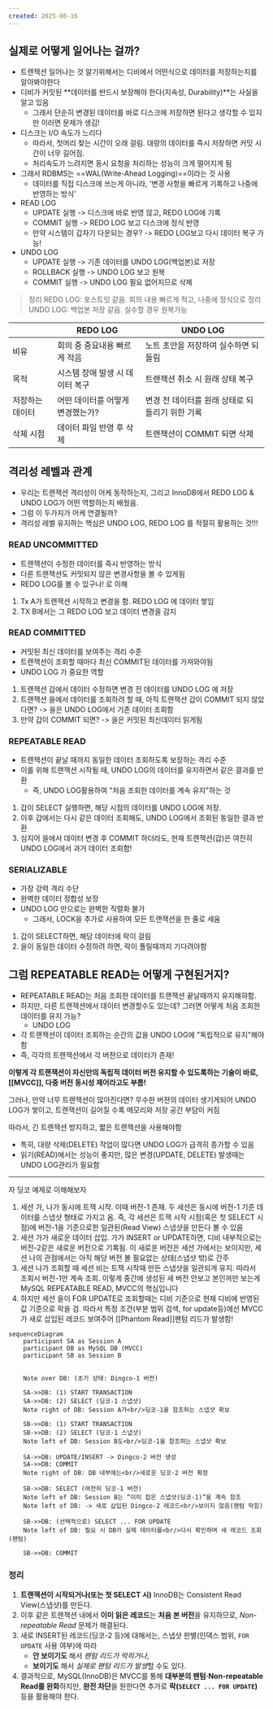 ```yaml
---
created: 2025-06-16
---
```

## 실제로 어떻게 일어나는 걸까?
- 트랜잭션 일어나는 것 알기위해서는 디비에서 어떤식으로 데이터를 저장하는지를 알아봐야한다
- 디비가 커밋된 **데이터를 반드시 보장해야 한다(지속성, Durability)**는 사실을 알고 있음
	- 그래서 단순히 변경된 데이터를 바로 디스크에 저장하면 된다고 생각할 수 있지만 이러면 문제가 생김!
- 디스크는 I/O 속도가 느리다
	- 따라서, 첫머리 찾는 시간이 오래 걸림. 대량의 데이터를 즉시 저장하면 커밋 시간이 너무 길어짐. 
	- 처리속도가 느려지면 동시 요청을 처리하는 성능이 크게 떨어지게 됨
- 그래서 RDBMS는 ==WAL(Write-Ahead Logging)==이라는 것 사용
	- 데이터를 직접 디스크에 쓰는게 아니라, '변경 사항을 빠르게 기록하고 나중에 반영하는 방식'
- READ LOG
	- UPDATE 실행 -> 디스크에 바로 반영 않고, REDO LOG에 기록
	- COMMIT 실행 -> REDO LOG 보고 디스크에 정식 반영
	- 만약 시스템이 갑자기 다운되는 경우? -> REDO LOG보고 다시 데이터 복구 가능!
- UNDO LOG
	- UPDATE 실행 -> 기존 데이터를 UNDO LOG(백업본)로 저장
	- ROLLBACK 실행 -> UNDO LOG 보고 원복
	- COMMIT 실행 -> UNDO LOG 필요 없어지므로 삭제
> 정리
> REDO LOG: 포스트잇 같음. 회의 내용 빠르게 적고, 나중에 정식으로 정리
> UNDO LOG: 백업본 저장 같음. 실수할 경우 원복가능


|          | REDO LOG           | UNDO LOG                    |
| -------- | ------------------ | --------------------------- |
| 비유       | 회의 중 중요내용 빠르게 적음   | 노트 초안을 저장하여 실수하면 되돌림        |
| 목적       | 시스템 장애 발생 시 데이터 복구 | 트랜잭션 취소 시 원래 상태 복구          |
| 저장하는 데이터 | 어떤 데이터를 어떻게 변경했는가? | 변경 전 데이터를 원래 상태로 되돌리기 위한 기록 |
| 삭제 시점    | 데이터 파일 반영 후 삭제     | 트랜잭션이 COMMIT 되면 삭제          |
## 격리성 레벨과 관계
- 우리는 트랜잭션 격리성이 어케 동작하는지, 그리고 InnoDB에서 REDO LOG & UNDO LOG가 어떤 역할하는지 배웠음.
- 그럼 이 두가지가 어케 연결될까?
- 격리성 레벨 유지하는 핵심은 UNDO LOG, REDO LOG 를 적절히 활용하는 것!!!
### READ UNCOMMITTED
- 트랜잭션이 수정한 데이터를 즉시 반영하는 방식
- 다른 트랜잭션도 커밋되지 않은 변경사항을 볼 수 있게됨
- REDO LOG를 볼 수 있구나! 로 이해
1. Tx A가 트랜잭션 시작하고 변경을 함. REDO LOG 에 데이터 쌓임
2. TX B에서는 그 REDO LOG 보고 데이터 변경을 감지

###  READ COMMITTED
- 커밋된 최신 데이터를 보여주는 격리 수준
- 트랜잭션이 조회할 때마다 최신 COMMIT된 데이터를 가져와야됨
- UNDO LOG 가 중요한 역할
1. 트랜잭션 갑에서 데이터 수정하면 변경 전 데이터를 UNDO LOG 에 저장
2. 트랜잭션 을에서 데이터를 조회하려 할 때, 아직 트랜잭션 갑이 COMMIT 되지 않았다면? -> 을은 UNDO LOG에서 기존 데이터 조회함
3. 만약 갑이 COMMIT 되면? -> 을은 커밋된 최신데이터 읽게됨
### REPEATABLE READ
- 트랜잭션이 끝날 때까지 동일한 데이터 조회하도록 보장하는 격리 수준
- 이를 위해 트랜잭션 시작될 때, UNDO LOG의 데이터를 유지하면서 같은 결과를 반환
	- 즉, UNDO LOG활용하여 "처음 조회한 데이터를 계속 유지"하는 것
1. 갑이 SELECT 실행하면, 해당 시점의 데이터를 UNDO LOG에 저장.
2. 이후 갑에서는 다시 같은 데이터 조회해도, UNDO LOG에서 조회된 동일한 결과 반환
3. 심지어 을에서 데이터 변경 후 COMMIT 하더라도, 현재 트랜잭션(갑)은 여전히 UNDO LOG에서 과거 데이터 조회함!
### SERIALIZABLE
- 가장 강력 격리 수단
- 완벽한 데이터 정합성 보장
- UNDO LOG 만으로는 완벽한 직렬화 불가
	- 그래서, LOCK을 추가로 사용하여 모든 트랜잭션을 한 줄로 세움
1. 갑이 SELECT하면, 해당 데이터에 락이 걸림
2. 을이 동일한 데이터 수정하려 하면, 락이 풀릴때까지 기다려야함
## 그럼 REPEATABLE READ는 어떻게 구현된거지?
- REPEATABLE READ는 처음 조회한 데이터를 트랜잭션 끝날때까지 유지해햐함.
- 하지만, 다른 트랜잭션에서 데이터 변경할수도 있는데? 그러면 어떻게 처음 조회한 데이터를 유지 가능?
	- UNDO LOG
- 각 트랜잭션이 데이터 조회하는 순간의 값을 UNDO LOG에 "독립적으로 유지"해야함
- 즉, 각각의 트랜잭션에서 각 버젼으로 데이터가 존재!

**이렇게 각 트랜잭션이 자신만의 독립적 데이터 버전 유지할 수 있도록하는 기술이 바로, [[MVCC]], 다중 버전 동시성 제어라고도 부름!**

그러나, 만약 너무 트랜잭션이 많아진다면? 무수한 버젼의 데이터 생기게되어 UNDO LOG가 쌓이고, 트랜잭션이 길어질 수록 메모리와 저장 공간 부담이 커짐

따라서, 긴 트랜잭션 방지하고, 짧은 트랜잭션을 사용해야함

- 특히, 대량 삭제(DELETE) 작업이 많다면 UNDO LOG가 급격히 증가할 수 있음
- 읽기(READ)에서는 성능이 좋지만, 많은 변경(UPDATE, DELETE) 발생때는 UNDO LOG관리가 필요함

---
자 딩코 예제로 이해해보자
1. 세션 가, 나가 동시에 트잭 시작. 이때 버전-1 존재. 두 세션은 동시에 버전-1 기준 데이터를 스냅샷 형태로 가지고 옴. 즉, 각 세션은 트잭 시작 시점(혹은 첫 SELECT 시점)에 버전-1을 기준으로한 일관된(Read View) 스냅샷을 만든다 볼 수 있음
2. 세션 가가 새로운 데이터 삽입. 가가 INSERT or UPDATE하면, 디비 내부적으로는 버전-2같은 새로운 버전으로 기록됨. 이 새로운 버전은 세션 가에서는 보이지만, 세션 나의 관점에서는 아직 해당 버전 볼 필요없는 상태(스냅샷 밖)로 간주
3. 세션 나가 조회할 때 세션 비는 트잭 시작때 만든 스냅샷을 일관되게 유지. 따라서 조회시 버전-1만 계속 조회. 이렇게 중간에 생성된 새 버전 안보고 본인꺼만 보는게 MySQL REPEATABLE READ, MVCC의 핵심입니다
4. 하지만 세션 을이 FOR UPDATE로 조회할때는 디비 기준으로 현재 디비에 반영된 값 기준으로 락을 검. 따라서 특정 조건(부분 범위 검색, for update등)에선 MVCC가 새로 삽입된 레코드 보여주어 [[Phantom Read]]팬텀 리드가 발생함!
```mermaid
sequenceDiagram
    participant SA as Session A
    participant DB as MySQL DB (MVCC)
    participant SB as Session B


    Note over DB: (초기 상태: Dingco-1 버전)

    SA->>DB: (1) START TRANSACTION
    SA->>DB: (2) SELECT (딩코-1 스냅샷)
    Note right of DB: Session A가<br/>딩코-1을 참조하는 스냅샷 확보

    SB->>DB: (1) START TRANSACTION
    SB->>DB: (2) SELECT (딩코-1 스냅샷)
    Note left of DB: Session B도<br/>딩코-1을 참조하는 스냅샷 확보

    SA->>DB: UPDATE/INSERT -> Dingco-2 버전 생성
    SA->>DB: COMMIT
    Note right of DB: DB 내부에는<br/>새로운 딩코-2 버전 확정

    SB->>DB: SELECT (여전히 딩코-1 버전)
    Note left of DB: Session B는 “이미 잡은 스냅샷(딩코-1)”을 계속 참조
    Note left of DB: -> 새로 삽입된 Dingco-2 레코드<br/>보이지 않음(팬텀 막힘)

    SB->>DB: (선택적으로) SELECT ... FOR UPDATE
    Note left of DB: 필요 시 DB가 실제 데이터를<br/>다시 확인하며 새 레코드 조회 (팬텀)

    SB->>DB: COMMIT

```

### 정리
1. **트랜잭션이 시작되거나(또는 첫 SELECT 시)** InnoDB는 Consistent Read View(스냅샷)를 만든다.
2. 이후 같은 트랜잭션 내에서 **이미 읽은 레코드**는 **처음 본 버전**을 유지하므로, *Non-repeatable Read* 문제가 해결된다.
3. 새로 INSERT된 레코드(딩코-2 등)에 대해서는, 스냅샷 판별(인덱스 범위, `FOR UPDATE` 사용 여부)에 따라
    - **안 보이기도** 해서 *팬텀 리드가 막히거나*,
    - **보이기도** 해서 *실제로 팬텀 리드가 발생*할 수도 있다.
4. 결과적으로, MySQL(InnoDB)은 MVCC를 통해 **대부분의 팬텀·Non-repeatable Read를 완화**하지만, **완전 차단**을 원한다면 추가로 **락(`SELECT ... FOR UPDATE`)** 등을 활용해야 한다.